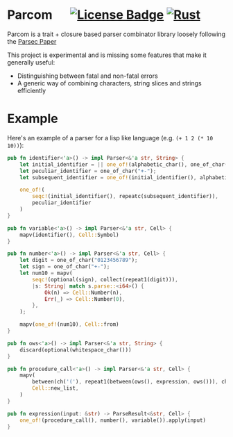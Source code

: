# Parcom &emsp; [![License Badge]][License] [![Rust](https://github.com/strtok/parcom/actions/workflows/rust.yml/badge.svg)](https://github.com/strtok/parcom/actions/workflows/rust.yml)

[License Badge]: https://img.shields.io/badge/license-MIT%2FApache--2.0-blue?style=flat&logo=appveyor
[License]: LICENSE-MIT

Parcom is a trait + closure based parser combinator library loosely following the [Parsec Paper](https://www.microsoft.com/en-us/research/publication/parsec-direct-style-monadic-parser-combinators-for-the-real-world/)

This project is experimental and is missing some features that make it generally useful:

* Distinguishing between fatal and non-fatal errors
* A generic way of combining characters, string slices and strings efficiently

# Example

Here's an example of a parser for a lisp like language (e.g. `(+ 1 2 (* 10 10))`):

```rust
pub fn identifier<'a>() -> impl Parser<&'a str, String> {
    let initial_identifier = || one_of!(alphabetic_char(), one_of_char("!$%&*/:<=>?^_~"));
    let peculiar_identifier = one_of_char("+-");
    let subsequent_identifier = one_of!(initial_identifier(), alphabetic_char(), digit_char());

    one_of!(
        seqc!(initial_identifier(), repeatc(subsequent_identifier)),
        peculiar_identifier
    )
}

pub fn variable<'a>() -> impl Parser<&'a str, Cell> {
    mapv(identifier(), Cell::Symbol)
}

pub fn number<'a>() -> impl Parser<&'a str, Cell> {
    let digit = one_of_char("0123456789");
    let sign = one_of_char("+-");
    let num10 = mapv(
        seqc!(optional(sign), collect(repeat1(digit))),
        |s: String| match s.parse::<i64>() {
            Ok(n) => Cell::Number(n),
            Err(_) => Cell::Number(0),
        },
    );

    mapv(one_of!(num10), Cell::from)
}

pub fn ows<'a>() -> impl Parser<&'a str, String> {
    discard(optional(whitespace_char()))
}

pub fn procedure_call<'a>() -> impl Parser<&'a str, Cell> {
    mapv(
        between(ch('('), repeat1(between(ows(), expression, ows())), ch(')')),
        Cell::new_list,
    )
}

pub fn expression(input: &str) -> ParseResult<&str, Cell> {
    one_of!(procedure_call(), number(), variable()).apply(input)
}
```
